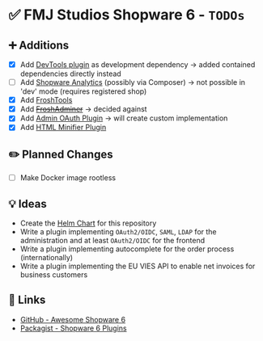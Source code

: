 # ✅ FMJ Studios Shopware 6 - `TODOs`

## ➕ Additions

- [X] Add [DevTools plugin](https://github.com/shopware/dev-tools) as development dependency -> added contained
  dependencies directly instead
- [ ] Add [Shopware Analytics](https://store.shopware.com/en/swag541977532977f/shopware-analytics.html) (possibly via
  Composer) -> not possible in 'dev' mode (requires registered shop)
- [X] Add [FroshTools](https://github.com/FriendsOfShopware/FroshTools)
- [X] Add ~~[FroshAdminer](https://github.com/FriendsOfShopware/FroshPlatformAdminer)~~ -> decided against
- [X] Add [Admin OAuth Plugin](https://github.com/HEPTACOM/HeptacomShopwarePlatformAdminOpenAuth) -> will create custom
  implementation
- [X] Add [HTML Minifier Plugin](https://github.com/FriendsOfShopware/FroshPlatformHtmlMinify)

## ✏️ Planned Changes

- [ ] Make Docker image rootless

## 💡 Ideas

- Create the [Helm Chart](https://github.com/fmjstudios/helm) for this repository
- Write a plugin implementing `OAuth2/OIDC`, `SAML`, `LDAP` for the administration and at least `OAuth2/OIDC` for the
  frontend
- Write a plugin implementing autocomplete for the order process (internationally)
- Write a plugin implementing the EU VIES API to enable net invoices for business customers

## 🔗 Links

- [GitHub - Awesome Shopware 6](https://github.com/elgentos/awesome-shopware6)
- [Packagist - Shopware 6 Plugins](https://packagist.org/?query=shopware&type=shopware-platform-plugin)
